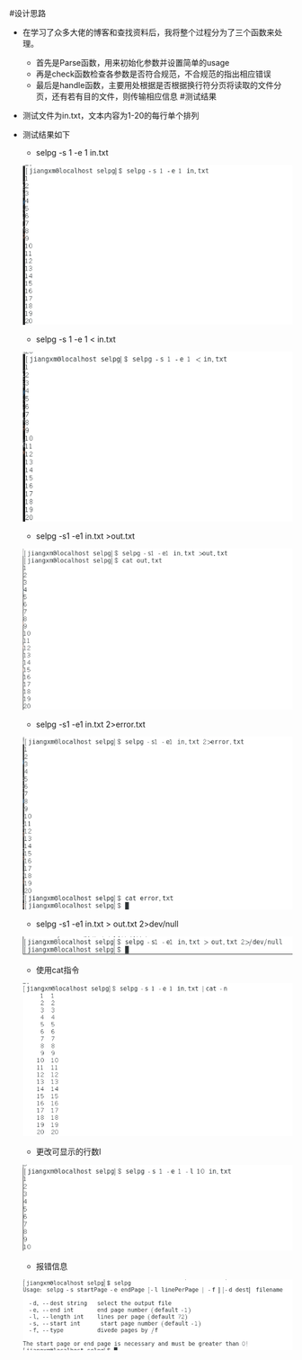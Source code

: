 #设计思路
- 在学习了众多大佬的博客和查找资料后，我将整个过程分为了三个函数来处理。
    - 首先是Parse函数，用来初始化参数并设置简单的usage
    - 再是check函数检查各参数是否符合规范，不合规范的指出相应错误
    - 最后是handle函数，主要用处根据是否根据换行符分页将读取的文件分页，还有若有目的文件，则传输相应信息
#测试结果
- 测试文件为in.txt，文本内容为1-20的每行单个排列
- 测试结果如下
    - selpg -s 1 -e 1 in.txt

    ![image](./picture/1.png)

    - selpg -s 1 -e 1 < in.txt

    ![image](./picture/2.png)

    - selpg -s1 -e1 in.txt >out.txt

    ![image](./picture/3.png)

    - selpg -s1 -e1 in.txt 2>error.txt

    ![image](./picture/4.png)

    - selpg -s1 -e1 in.txt > out.txt 2>dev/null

    ![image](./picture/5.png)

    - 使用cat指令

    ![image](./picture/6.png)

    - 更改可显示的行数l

    ![image](./picture/7.png)

    - 报错信息

    ![image](./picture/8.png)